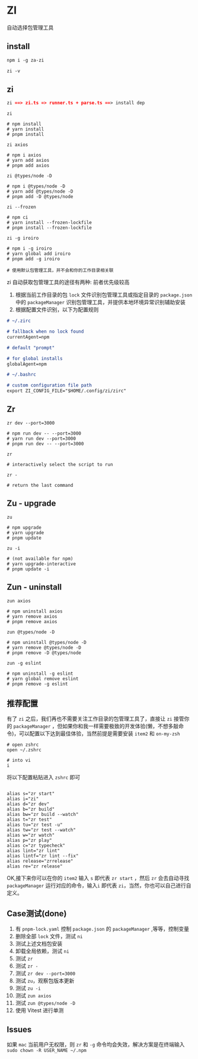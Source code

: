 # ZI

自动选择包管理工具
## install
```md
npm i -g za-zi

zi -v
```
## zi

```md
zi ==> zi.ts => runner.ts + parse.ts ==> install dep
```

```shell
zi

# npm install
# yarn install
# pnpm install
```

```shell
zi axios

# npm i axios
# yarn add axios
# pnpm add axios
```

```shell
zi @types/node -D

# npm i @types/node -D
# yarn add @types/node -D
# pnpm add -D @types/node
```

```shell
zi --frozen

# npm ci
# yarn install --frozen-lockfile
# pnpm install --frozen-lockfile
```

```shell
zi -g iroiro

# npm i -g iroiro
# yarn global add iroiro
# pnpm add -g iroiro

# 使用默认包管理工具，并不会和你的工作目录相关联
```

zi 自动获取包管理工具的途径有两种: 前者优先级较高

1. 根据当前工作目录的包 `lock` 文件识别包管理工具或指定目录的 `package.json` 中的 `packageManager` 识别包管理工具，并提供本地环境异常识别辅助安装
2. 根据配置文件识别，以下为配置规则

```md
# ~/.zirc

# fallback when no lock found
currentAgent=npm 

# default "prompt"

# for global installs
globalAgent=npm

# ~/.bashrc

# custom configuration file path
export ZI_CONFIG_FILE="$HOME/.config/zi/zirc"
```

## Zr

```shell
zr dev --port=3000

# npm run dev -- --port=3000
# yarn run dev --port=3000
# pnpm run dev -- --port=3000
```

```shell
zr

# interactively select the script to run
```

```shell
zr -

# return the last command
```

## Zu - upgrade

```shell
zu

# npm upgrade
# yarn upgrade
# pnpm update
```

```shell
zu -i

# (not available for npm)
# yarn upgrade-interactive
# pnpm update -i
```

## Zun - uninstall

```shell
zun axios

# npm uninstall axios
# yarn remove axios
# pnpm remove axios
```

```shell
zun @types/node -D

# npm uninstall @types/node -D
# yarn remove @types/node -D
# pnpm remove -D @types/node
```

```shell
zun -g eslint

# npm uninstall -g eslint
# yarn global remove eslint
# pnpm remove -g eslint
```

## 推荐配置

有了 `zi` 之后，我们再也不需要关注工作目录的包管理工具了，直接让 `zi` 接管你的 `packageManager` ，但如果你和我一样需要极致的开发体验(懒，不想多敲命令)，可以配置以下达到最佳体验，当然前提是需要安装 `item2` 和 `on-my-zsh`

```shell
# open zshrc
open ~/.zshrc

# into vi
i
```

将以下配置粘贴进入 `zshrc` 即可

```shell

alias s="zr start"
alias i="zi"
alias d="zr dev"
alias b="zr build"
alias bw="zr build --watch"
alias t="zr test"
alias tu="zr test -u"
alias tw="zr test --watch"
alias w="zr watch"
alias p="zr play"
alias c="zr typecheck"
alias lint="zr lint"
alias lintf="zr lint --fix"
alias release="zrrelease"
alias re="zr release"
```

OK,接下来你可以在你的 `item2` 输入 `s` 即代表 `zr start` ，然后 `zr` 会去自动寻找 `packageManager` 运行对应的命令，输入`i` 即代表 `zi`，当然，你也可以自己进行自定义。


## Case测试(done)

1. 有 `pnpm-lock.yaml` 控制 `package.json` 的 `packageManager` ,等等，控制变量
2. 删除全部 `lock` 文件，测试 `ni`
3. 测试上述文档包安装
4. 卸载全局依赖，测试 `ni`
6. 测试 `zr`
7. 测试 `zr -`
8. 测试 `zr dev --port=3000`
9. 测试 `zu`，观察包版本更新
10. 测试 `zu -i`
11. 测试 `zun axios`
12. 测试 `zun @types/node -D`
13. 使用 Vitest 进行单测

## Issues

如果 `mac` 当前用户无权限，则 `zr` 和 `-g` 命令均会失效，解决方案是在终端输入 `sudo chown -R USER_NAME ~/.npm`
